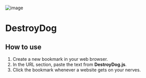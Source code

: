 ![image](https://github.com/darienyoder/destroydog-bookmarklet/assets/116597751/a73c1913-4a10-44e2-b2e4-d7aff0cd91b3)

# DestroyDog

## How to use

1. Create a new bookmark in your web browser.
2. In the URL section, paste the text from **DestroyDog.js**.
3. Click the bookmark whenever a website gets on your nerves.
